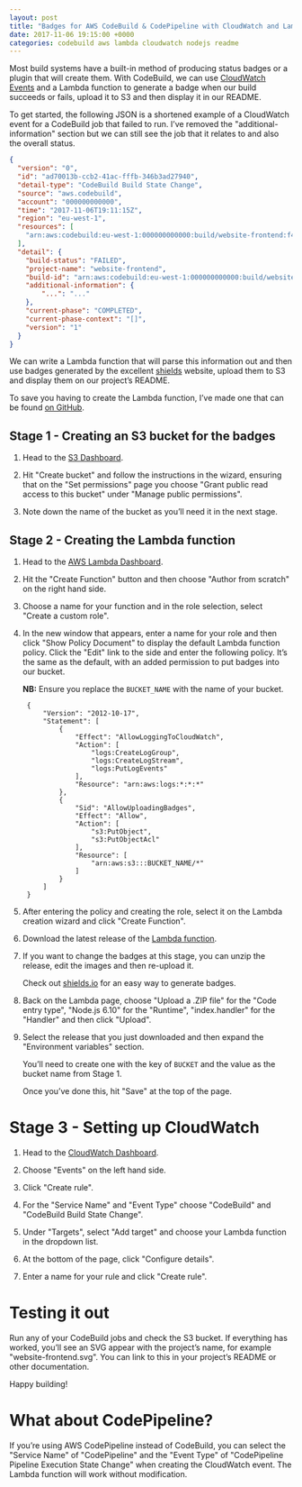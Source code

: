```yaml
---
layout: post
title: "Badges for AWS CodeBuild & CodePipeline with CloudWatch and Lambda"
date: 2017-11-06 19:15:00 +0000
categories: codebuild aws lambda cloudwatch nodejs readme
---
```

Most build systems have a built-in method of producing status badges or a
plugin that will create them. With CodeBuild, we can use [CloudWatch Events](https://docs.aws.amazon.com/AmazonCloudWatch/latest/events/WhatIsCloudWatchEvents.html)
and a Lambda function to generate a badge when our build succeeds or fails,
upload it to S3 and then display it in our README.

To get started, the following JSON is a shortened example of a CloudWatch event
for a CodeBuild job that failed to run. I&rsquo;ve removed the "additional-information"
section but we can still see the job that it relates to and also the overall
status.

```json
{
  "version": "0",
  "id": "ad70013b-ccb2-41ac-fffb-346b3ad27940",
  "detail-type": "CodeBuild Build State Change",
  "source": "aws.codebuild",
  "account": "000000000000",
  "time": "2017-11-06T19:11:15Z",
  "region": "eu-west-1",
  "resources": [
    "arn:aws:codebuild:eu-west-1:000000000000:build/website-frontend:f4a667e4-6b52-4863-9a03-9440dbade2c0"
  ],
  "detail": {
    "build-status": "FAILED",
    "project-name": "website-frontend",
    "build-id": "arn:aws:codebuild:eu-west-1:000000000000:build/website-frontend:f4a667e4-6b52-4863-9a03-9440dbade2c0",
    "additional-information": {
        "...": "..."
    },
    "current-phase": "COMPLETED",
    "current-phase-context": "[]",
    "version": "1"
  }
}
```

We can write a Lambda function that will parse this information out and then
use badges generated by the excellent [shields](https://shields.io) website,
upload them to S3 and display them on our project&rsquo;s README.

To save you having to create the Lambda function, I&rsquo;ve made one that can be
found [on GitHub](https://github.com/jSherz/codebuild-codepipeline-badges/releases).

## Stage 1 - Creating an S3 bucket for the badges

1. Head to the [S3 Dashboard](https://s3.console.aws.amazon.com/s3/home).

2. Hit "Create bucket" and follow the instructions in the wizard, ensuring that
    on the "Set permissions" page you choose "Grant public read access to this
    bucket" under "Manage public permissions".

3. Note down the name of the bucket as you&rsquo;ll need it in the next stage.

## Stage 2 - Creating the Lambda function

1. Head to the [AWS Lambda Dashboard](https://eu-west-1.console.aws.amazon.com/lambda/home).

2. Hit the "Create Function" button and then choose "Author from scratch" on
    the right hand side.

3. Choose a name for your function and in the role selection, select "Create a
    custom role".

4. In the new window that appears, enter a name for your role and then click
    "Show Policy Document" to display the default Lambda function policy. Click
    the "Edit" link to the side and enter the following policy. It&rsquo;s the same
    as the default, with an added permission to put badges into our bucket.

    **NB:** Ensure you replace the `BUCKET_NAME` with the name of your bucket.

        {
            "Version": "2012-10-17",
            "Statement": [
                {
                    "Effect": "AllowLoggingToCloudWatch",
                    "Action": [
                        "logs:CreateLogGroup",
                        "logs:CreateLogStream",
                        "logs:PutLogEvents"
                    ],
                    "Resource": "arn:aws:logs:*:*:*"
                },
                {
                    "Sid": "AllowUploadingBadges",
                    "Effect": "Allow",
                    "Action": [
                        "s3:PutObject",
                        "s3:PutObjectAcl"
                    ],
                    "Resource": [
                        "arn:aws:s3:::BUCKET_NAME/*"
                    ]
                }
            ]
        }

5. After entering the policy and creating the role, select it on the Lambda
    creation wizard and click "Create Function".

6. Download the latest release of the [Lambda function](https://github.com/jSherz/codebuild-codepipeline-badges/releases).

7. If you want to change the badges at this stage, you can unzip the release,
    edit the images and then re-upload it.

    Check out [shields.io](https://shields.io) for an easy way to generate badges.

8. Back on the Lambda page, choose "Upload a .ZIP file" for the "Code entry
    type", "Node.js 6.10" for the "Runtime", "index.handler" for the "Handler"
    and then click "Upload".

9. Select the release that you just downloaded and then expand the "Environment
    variables" section.

    You&rsquo;ll need to create one with the key of `BUCKET` and the value as the
    bucket name from Stage 1.

    Once you&rsquo;ve done this, hit "Save" at the top of the page.

# Stage 3 - Setting up CloudWatch

1. Head to the [CloudWatch Dashboard](https://eu-west-1.console.aws.amazon.com/cloudwatch/home).

2. Choose "Events" on the left hand side.

3. Click "Create rule".

4. For the "Service Name" and "Event Type" choose "CodeBuild" and "CodeBuild
    Build State Change".

5. Under "Targets", select "Add target" and choose your Lambda function in the
    dropdown list.

6. At the bottom of the page, click "Configure details".

7. Enter a name for your rule and click "Create rule".

# Testing it out

Run any of your CodeBuild jobs and check the S3 bucket. If everything has
worked, you&rsquo;ll see an SVG appear with the project&rsquo;s name, for example
"website-frontend.svg". You can link to this in your project&rsquo;s README or other
documentation.

Happy building!

# What about CodePipeline?

If you&rsquo;re using AWS CodePipeline instead of CodeBuild, you can select the
"Service Name" of "CodePipeline" and the "Event Type" of "CodePipeline Pipeline
Execution State Change" when creating the CloudWatch event. The Lambda function
will work without modification.
